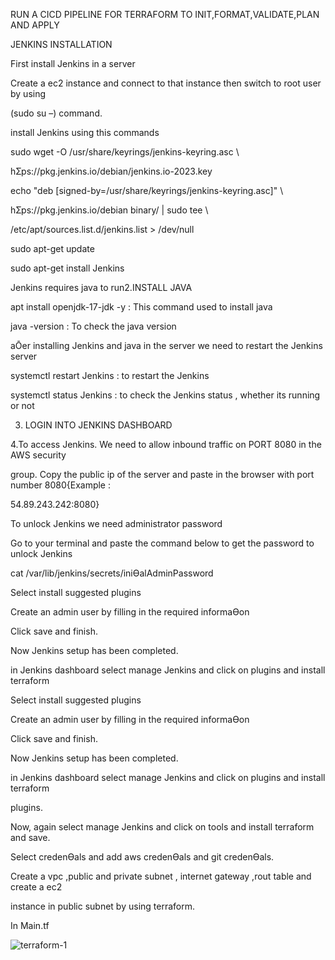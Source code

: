 RUN A CICD PIPELINE FOR TERRAFORM TO INIT,FORMAT,VALIDATE,PLAN AND APPLY

JENKINS INSTALLATION 

First install Jenkins in a server 

Create a ec2 instance and connect to that instance then switch to root user by using 

(sudo su –) command.

install Jenkins using this commands 

sudo wget -O /usr/share/keyrings/jenkins-keyring.asc \ 

 hƩps://pkg.jenkins.io/debian/jenkins.io-2023.key 
 
echo "deb [signed-by=/usr/share/keyrings/jenkins-keyring.asc]" \ 

 hƩps://pkg.jenkins.io/debian binary/ | sudo tee \ 
 
 /etc/apt/sources.list.d/jenkins.list > /dev/null 
 
sudo apt-get update 

sudo apt-get install Jenkins 

Jenkins requires java to run2.INSTALL JAVA 

apt install openjdk-17-jdk -y : This command used to install java 

java -version : To check the java version 

aŌer installing Jenkins and java in the server we need to restart the Jenkins server 


systemctl restart Jenkins : to restart the Jenkins 

systemctl status Jenkins : to check the Jenkins status , whether its running or not 

3. LOGIN INTO JENKINS DASHBOARD
   
   
4.To access Jenkins. We need to allow inbound traffic on PORT 8080 in the AWS security

group. 
Copy the public ip of the server and paste in the browser with port number 8080{Example : 

54.89.243.242:8080} 

To unlock Jenkins we need administrator password 

Go to your terminal and paste the command below to get the password to unlock Jenkins 

cat /var/lib/jenkins/secrets/iniƟalAdminPassword

Select install suggested plugins 

Create an admin user by filling in the required informaƟon

Click save and finish. 

Now Jenkins setup has been completed. 

in Jenkins dashboard select manage Jenkins and click on plugins and install terraform 

Select install suggested plugins 

Create an admin user by filling in the required informaƟon

Click save and finish. 

Now Jenkins setup has been completed. 

in Jenkins dashboard select manage Jenkins and click on plugins and install terraform 

plugins. 

Now, again select manage Jenkins and click on tools and install terraform and save. 

Select credenƟals and add aws credenƟals and git credenƟals.

 
Create a vpc ,public and private subnet , internet gateway ,rout table and create a ec2 

instance in public subnet by using terraform. 

In Main.tf

![terraform-1](https://github.com/user-attachments/assets/5bf7d625-b9bd-4d9d-a9f4-8e98346adb36)





   




